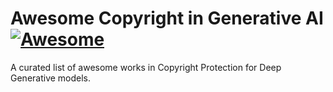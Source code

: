 # Awesome Copyright in Generative AI [![Awesome](https://awesome.re/badge-flat.svg)](https://awesome.re)

A curated list of awesome works in Copyright Protection for Deep Generative models.
